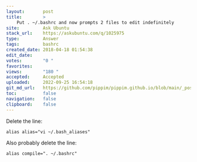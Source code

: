 ```yaml
---
layout:       post
title:        >
    Put . ~/.bashrc and now prompts 2 files to edit indefinitely
site:         Ask Ubuntu
stack_url:    https://askubuntu.com/q/1025975
type:         Answer
tags:         bashrc
created_date: 2018-04-18 01:54:38
edit_date:    
votes:        "0 "
favorites:    
views:        "180 "
accepted:     Accepted
uploaded:     2022-09-25 16:54:18
git_md_url:   https://github.com/pippim/pippim.github.io/blob/main/_posts/2018/2018-04-18-Put-.-~_.bashrc-and-now-prompts-2-files-to-edit-indefinitely.md
toc:          false
navigation:   false
clipboard:    false
---
```


Delete the line:

``` 
alias alias="vi ~/.bash_aliases"
```

Also probably delete the line:

``` 
alias compile=". ~/.bashrc"
```
